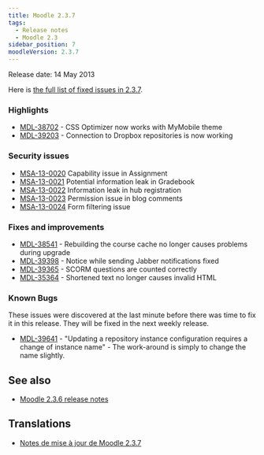 ```yaml
---
title: Moodle 2.3.7
tags:
  - Release notes
  - Moodle 2.3
sidebar_position: 7
moodleVersion: 2.3.7
---
```

Release date: 14 May 2013

Here is [the full list of fixed issues in 2.3.7](https://tracker.moodle.org/secure/IssueNavigator!executeAdvanced.jspa?jqlQuery=project+%3D+mdl+AND+resolution+%3D+fixed+AND+fixVersion+in+%28%222.3.7%22%29+ORDER+BY+priority+DESC&runQuery=true&clear=true).

### Highlights

- [MDL-38702](https://tracker.moodle.org/browse/MDL-38702) - CSS Optimizer now works with MyMobile theme
- [MDL-39203](https://tracker.moodle.org/browse/MDL-39203) - Connection to Dropbox repositories is now working

### Security issues

- [MSA-13-0020](https://moodle.org/mod/forum/discuss.php?d=228930) Capability issue in Assignment
- [MSA-13-0021](https://moodle.org/mod/forum/discuss.php?d=228931) Potential information leak in Gradebook
- [MSA-13-0022](https://moodle.org/mod/forum/discuss.php?d=228933) Information leak in hub registration
- [MSA-13-0023](https://moodle.org/mod/forum/discuss.php?d=228934) Permission issue in blog comments
- [MSA-13-0024](https://moodle.org/mod/forum/discuss.php?d=228935) Form filtering issue

### Fixes and improvements

- [MDL-38541](https://tracker.moodle.org/browse/MDL-38541) - Rebuilding the course cache no longer causes problems during upgrade
- [MDL-39398](https://tracker.moodle.org/browse/MDL-39398) - Notice while sending Jabber notifications fixed
- [MDL-39365](https://tracker.moodle.org/browse/MDL-39365) - SCORM questions are counted correctly
- [MDL-35364](https://tracker.moodle.org/browse/MDL-35364) - Shortened text no longer causes invalid HTML

### Known Bugs

These issues were discovered at the last minute before there was time to fix it in this release.  They will be fixed in the next weekly release.

- [MDL-39641](https://tracker.moodle.org/browse/MDL-39641) - "Updating a repository instance configuration requires a change of instance name"   - The work-around is simply to change the name slightly.

## See also

- [Moodle 2.3.6 release notes](/general/releases/2.3/2.3.6)

## Translations

- [Notes de mise à jour de Moodle 2.3.7](https://docs.moodle.org/fr/Notes_de_mise_à_jour_de_Moodle_2.3.7)

